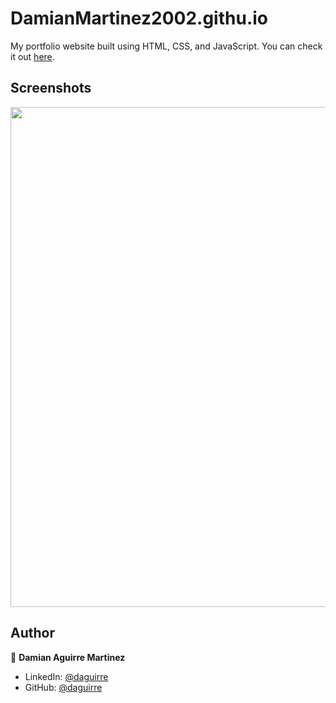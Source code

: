 # DamianMartinez2002.githu.io

My portfolio website built using HTML, CSS, and JavaScript. You can check it out [here](https://github.com/DamianMartinez2002).



## Screenshots

<p float="center">
    <img src="https://github.com/arasgungore/arasgungore.github.io/blob/main/Screenshots/1.png" width="800">
</p>



## Author

👤 **Damian Aguirre Martinez**

* LinkedIn: [@daguirre](https://www.linkedin.com/in/aguirre-martinez-damian-28973a2bb/)
* GitHub: [@daguirre](https://github.com/DamianMartinez2002)
